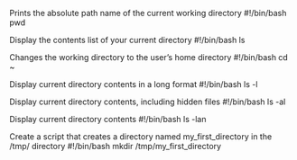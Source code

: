 Prints the absolute path name of the current working directory
#!/bin/bash
pwd

Display the contents list of your current directory
#!/bin/bash
ls

Changes the working directory to the user’s home directory
#!/bin/bash
cd ~

Display current directory contents in a long format
#!/bin/bash
ls -l

Display current directory contents, including hidden files
#!/bin/bash
ls -al

Display current directory contents
#!/bin/bash
ls -lan

Create a script that creates a directory named my_first_directory in the /tmp/ directory
#!/bin/bash
mkdir /tmp/my_first_directory
